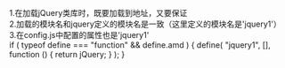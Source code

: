 1.在加载jQuery类库时，既要加载到地址，又要保证<br/>
2.加载的模块名和jquery定义的模块名是一致（这里定义的模块名是'jquery1'）<br/>
3.在config.js中配置的属性也是'jquery1'<br/>
if ( typeof define === "function" && define.amd ) {
    define( "jquery1", [], function () { return jQuery; } );
}